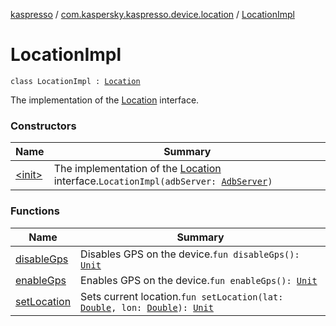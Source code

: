 [kaspresso](../../index.md) / [com.kaspersky.kaspresso.device.location](../index.md) / [LocationImpl](./index.md)

# LocationImpl

`class LocationImpl : `[`Location`](../-location/index.md)

The implementation of the [Location](../-location/index.md) interface.

### Constructors

| Name | Summary |
|---|---|
| [&lt;init&gt;](-init-.md) | The implementation of the [Location](../-location/index.md) interface.`LocationImpl(adbServer: `[`AdbServer`](../../com.kaspersky.kaspresso.device.server/-adb-server/index.md)`)` |

### Functions

| Name | Summary |
|---|---|
| [disableGps](disable-gps.md) | Disables GPS on the device.`fun disableGps(): `[`Unit`](https://kotlinlang.org/api/latest/jvm/stdlib/kotlin/-unit/index.html) |
| [enableGps](enable-gps.md) | Enables GPS on the device.`fun enableGps(): `[`Unit`](https://kotlinlang.org/api/latest/jvm/stdlib/kotlin/-unit/index.html) |
| [setLocation](set-location.md) | Sets current location.`fun setLocation(lat: `[`Double`](https://kotlinlang.org/api/latest/jvm/stdlib/kotlin/-double/index.html)`, lon: `[`Double`](https://kotlinlang.org/api/latest/jvm/stdlib/kotlin/-double/index.html)`): `[`Unit`](https://kotlinlang.org/api/latest/jvm/stdlib/kotlin/-unit/index.html) |
